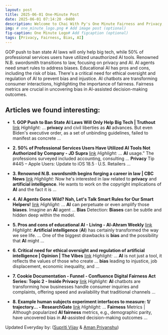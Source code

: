 ```yaml
---
layout: post
title: 2025-06-01 One-Minute Post
date: 2025-06-01 07:14:20 -0400
description: Welcome to Chai With Py's One Minute Fairness and Privacy, which aims to provide you the current happenings in the world of Fairness, Privacy, and AI.
img: # one_minute_logo.png # Add image post (optional)
fig-caption: One Minute Logo# Add figcaption (optional)
tags: [Privacy, Fairness, Bias, AI]
---
```


GOP push to ban state AI laws will only help big tech, while 50% of professional services users have utilized unauthorized AI tools. Renowned N.B. swordsmith transitions to law, focusing on privacy and AI. AI agents need smart rules to address biases. Educational AI has pros and cons, including the risk of bias. There's a critical need for ethical oversight and regulation of AI to prevent bias and injustice. AI chatbots are transforming consumer interactions, highlighting the importance of fairness. Fairness metrics are crucial in uncovering bias in AI-assisted decision-making outcomes.

## Articles we found interesting:

- **1. GOP Push to Ban State <b>AI</b> Laws Will Only Help Big Tech | Truthout** [link](https://truthout.org/articles/gop-push-to-ban-state-ai-laws-will-only-help-big-tech/)
_Highlight:_ ... <b>privacy</b> and civil liberties as <b>AI</b> advances. But even Biden&#39;s executive order, as a set of unbinding guidelines, failed to manifest as concrete&nbsp;...

- **2. 50% of Professional Services Users Have Utilized <b>AI</b> Tools Not Authorized by Company - JD Supra** [link](https://www.jdsupra.com/legalnews/50-of-professional-services-users-have-7787860/)
_Highlight:_ ... <b>AI</b> usage.” The professions surveyed included accounting, consulting ... <b>Privacy</b> Tip #445 – Apple Users: Update to iOS 18.5 &middot; U.S. Retailers&nbsp;...

- **3. Renowned N.B. swordsmith begins forging a career in law | CBC News** [link](https://www.cbc.ca/news/canada/new-brunswick/swordsmith-new-path-law-school-1.7544611)
_Highlight:_ Now he&#39;s interested in law related to <b>privacy</b> and <b>artificial intelligence</b>. He wants to work on the copyright implications of <b>AI</b> and the fact it is&nbsp;...

- **4. <b>AI</b> Agents Gone Wild? Nah, Let&#39;s Talk Smart Rules for Our Smart Helpers!** [link](https://medium.datadriveninvestor.com/ai-agents-gone-wild-nah-lets-talk-smart-rules-for-our-smart-helpers-0ade3b9bb960)
_Highlight:_ ... <b>AI</b> can perpetuate or even amplify those <b>biases</b>. Imagine an <b>AI</b> agent ... <b>Bias</b> Detection: <b>Biases</b> can be subtle and hidden deep within the model.

- **5. Pros and cons of educational <b>AI</b> - Living - Al-Ahram Weekly** [link](https://english.ahram.org.eg/NewsContent/50/1210/547021/AlAhram-Weekly/Living/Pros-and-cons-of-educational-AI-.aspx)
_Highlight:_ <b>Artificial intelligence</b> (<b>AI</b>) has certainly transformed the way we see life. ... One of the biggest drawbacks is <b>bias</b> and the possibility that <b>AI</b> might&nbsp;...

- **6. Critical need for ethical oversight and regulation of <b>artificial intelligence</b> | Opinion | The Vibes** [link](https://www.thevibes.com/articles/opinion/108867/critical-need-for-ethical-oversight-and-regulation-of-artificial-intelligence)
_Highlight:_ ... <b>AI</b> is not just a tool, it reflects the values of those who create ... <b>bias</b> leading to injustice, job displacement, economic inequality, and&nbsp;...

- **7. Cookie Documentation - Funnel - Confluence Digital <b>Fairness</b> Act Series: Topic 2 - Inside Privacy** [link](https://www.insideprivacy.com/artificial-intelligence/cookie-documentation-funnel-confluence-digital-fairness-act-series-topic-2-transparency-and-disclosure-obligations-for-ai-chatbots-in-consumer-interactions/)
_Highlight:_ <b>AI</b> chatbots are transforming how businesses handle consumer inquiries and complaints, offering speed and availability that traditional channels&nbsp;...

- **8. Example human subjects experiment interfaces to measure: 1/ trajectory... - ResearchGate** [link](https://www.researchgate.net/figure/Example-human-subjects-experiment-interfaces-to-measure-1-trajectory-distance-upper_fig3_392106188)
_Highlight:_ ... <b>Fairness</b> Metrics | Although popularized <b>AI fairness</b> metrics, e.g., demographic parity, have uncovered bias in <b>AI</b>-assisted decision-making outcomes&nbsp;...


Updated Everyday by: (<a href="https://supritivijay.github.io/">Supriti Vijay</a> & <a href="https://amanpriyanshu.github.io/">Aman Priyanshu</a>)
